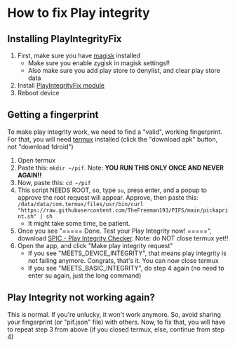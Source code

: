 # How to fix Play integrity

## Installing PlayIntegrityFix
1. First, make sure you have [magisk](/help/installing-magisk) installed
   - Make sure you enable zygisk in magisk settings!!
   - Also make sure you add play store to denylist, and clear play store data
2. Install [PlayIntegrityFix module](https://github.com/chiteroman/PlayIntegrityFix/releases/latest)
3. Reboot device

## Getting a fingerprint
To make play integrity work, we need to find a "valid", working fingerprint. For that, you will need [termux](https://f-droid.org/en/packages/com.termux/) installed (click the "download apk" button, not "download fdroid")

1. Open termux
2. Paste this: `mkdir ~/pif`. Note: **YOU RUN THIS ONLY ONCE AND NEVER AGAIN!!**
3. Now, paste this: `cd ~/pif`
4. This script NEEDS ROOT, so, type `su`, press enter, and a popup to approve the root request will appear. Approve, then paste this: `/data/data/com.termux/files/usr/bin/curl "https://raw.githubusercontent.com/TheFreeman193/PIFS/main/pickaprint.sh" | sh`
   - It might take some time, be patient.
4. Once you see "===== Done. Test your Play Integrity now! =====", download [SPIC - Play Integrity Checker](https://play.google.com/store/apps/details?id=com.henrikherzig.playintegritychecker). Note: do NOT close termux yet!!
5. Open the app, and click "Make play integrity request"
   - If you see "MEETS_DEVICE_INTEGRITY", that means play integrity is not failing anymore. Congrats, that's it. You can now close termux
   - If you see "MEETS_BASIC_INTEGRITY", do step 4 again (no need to enter su again, just the long command)

## Play Integrity not working again?
This is normal. If you're unlucky, it won't work anymore. So, avoid sharing your fingerprint (or "pif.json" file) with others. Now, to fix that, you will have to repeat step 3 from above (if you closed termux, else, continue from step 4)
